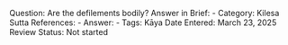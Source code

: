 Question: Are the defilements bodily?
Answer in Brief: -
 Category: Kilesa
Sutta References: -
Answer: -
Tags: Kāya
Date Entered: March 23, 2025
Review Status: Not started